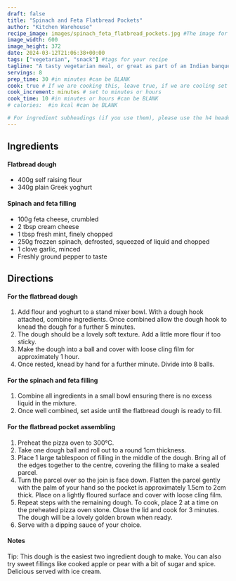 ```yaml
---
draft: false
title: "Spinach and Feta Flatbread Pockets"
author: "Kitchen Warehouse"
recipe_image: images/spinach_feta_flatbread_pockets.jpg #The image for your recipe
image_width: 600
image_height: 372
date: 2024-03-12T21:06:38+00:00
tags: ["vegetarian", "snack"] #tags for your recipe
tagline: "A tasty vegetarian meal, or great as part of an Indian banquet"
servings: 8
prep_time: 30 #in minutes #can be BLANK
cook: true # If we are cooking this, leave true, if we are cooling set to false
cook_increment: minutes # set to minutes or hours
cook_time: 10 #in minutes or hours #can be BLANK
# calories:  #in kcal #can be BLANK

# For ingredient subheadings (if you use them), please use the h4 header.  For print view I have those elements targeted
---
```



## Ingredients

#### Flatbread dough
- 400g self raising flour
- 340g plain Greek yoghurt

#### Spinach and feta filling
- 100g feta cheese, crumbled
- 2 tbsp cream cheese
- 1 tbsp fresh mint, finely chopped
- 250g frozzen spinach, defrosted, squeezed of liquid and chopped
- 1 clove garlic, minced
- Freshly ground pepper to taste

## Directions

#### For the flatbread dough

1. Add flour and yoghurt to a stand mixer bowl. With a dough hook attached, combine ingredients. Once combined allow the dough hook to knead the dough for a further 5 minutes. 
2. The dough should be a lovely soft texture. Add a little more flour if too sticky.
3. Make the dough into a ball and cover with loose cling film for approximately 1 hour.
4. Once rested, knead by hand for a further minute. Divide into 8 balls.

#### For the spinach and feta filling 

1. Combine all ingredients in a small bowl ensuring there is no excess liquid in the mixture.
2. Once well combined, set aside until the flatbread dough is ready to fill.

#### For the flatbread pocket assembling

1. Preheat the pizza oven to 300°C.
2. Take one dough ball and roll out to a round 1cm thickness. 
3. Place 1 large tablespoon of filling in the middle of the dough. Bring all of the edges together to the centre, covering the filling to make a sealed parcel.
4. Turn the parcel over so the join is face down. Flatten the parcel gently with the palm of your hand so the pocket is approximately 1.5cm to 2cm thick. Place on a lightly floured surface and cover with loose cling film.
5. Repeat steps with the remaining dough. To cook, place 2 at a time on the preheated pizza oven stone. Close the lid and cook for 3 minutes. The dough will be a lovely golden brown when ready.
6. Serve with a dipping sauce of your choice.

#### Notes
Tip: This dough is the easiest two ingredient dough to make. You can also try sweet fillings like cooked apple or pear with a bit of sugar and spice. Delicious served with ice cream.